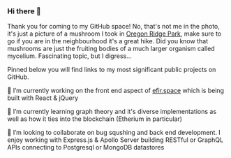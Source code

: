 ### Hi there 👋

Thank you for coming to my GitHub space! No, that's not me in the photo, it's just a picture of a mushroom I took in [Oregon Ridge Park](https://goo.gl/maps/2w1Wmcu6skZF3ogE6), make sure to go if you are in the neighbourhood it's a great hike.
Did you know that mushrooms are just the fruiting bodies of a much larger organism called mycelium. Fascinating topic, but I digress...

Pinned below you will find links to my most significant public projects on GitHub.

🔭 I’m currently working on the front end aspect of [efir.space](https://github.com/efir-tractatus/efir.space) which is being built with React & jQuery

🌱 I’m currently learning graph theory and it's diverse implementations as well as how it ties into the blockchain (Etherium in particular)

👯 I’m looking to collaborate on bug squshing and back end development. I enjoy working with Express.js & Apollo Server building RESTful or GraphQL APIs connecting to Postgresql or MongoDB datastores

<!--
**efir-tractatus/efir-tractatus** is a ✨ _special_ ✨ repository because its `README.md` (this file) appears on your GitHub profile.

Here are some ideas to get you started:

- 🔭 I’m currently working on ...
- 🌱 I’m currently learning ...
- 👯 I’m looking to collaborate on ...
- 🤔 I’m looking for help with ...
- 💬 Ask me about ...
- 📫 How to reach me: ...
- 😄 Pronouns: ...
- ⚡ Fun fact: ...
-->
